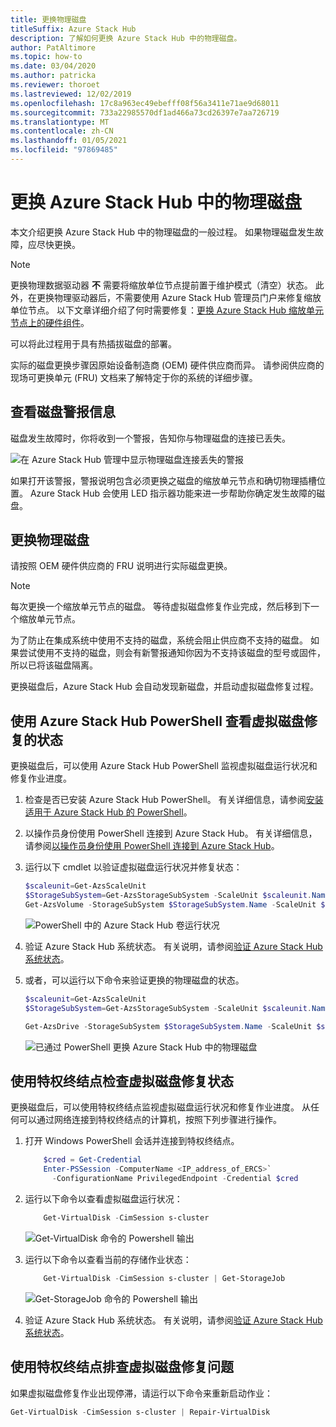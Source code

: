 ```yaml
---
title: 更换物理磁盘
titleSuffix: Azure Stack Hub
description: 了解如何更换 Azure Stack Hub 中的物理磁盘。
author: PatAltimore
ms.topic: how-to
ms.date: 03/04/2020
ms.author: patricka
ms.reviewer: thoroet
ms.lastreviewed: 12/02/2019
ms.openlocfilehash: 17c8a963ec49ebefff08f56a3411e71ae9d68011
ms.sourcegitcommit: 733a22985570df1ad466a73cd26397e7aa726719
ms.translationtype: MT
ms.contentlocale: zh-CN
ms.lasthandoff: 01/05/2021
ms.locfileid: "97869485"
---
```

# <a name="replace-a-physical-disk-in-azure-stack-hub"></a>更换 Azure Stack Hub 中的物理磁盘

本文介绍更换 Azure Stack Hub 中的物理磁盘的一般过程。 如果物理磁盘发生故障，应尽快更换。

> [!Note]  
> 更换物理数据驱动器 **不** 需要将缩放单位节点提前置于维护模式（清空）状态。 此外，在更换物理驱动器后，不需要使用 Azure Stack Hub 管理员门户来修复缩放单位节点。 以下文章详细介绍了何时需要修复：[更换 Azure Stack Hub 缩放单元节点上的硬件组件](azure-stack-replace-component.md)。

可以将此过程用于具有热插拔磁盘的部署。

实际的磁盘更换步骤因原始设备制造商 (OEM) 硬件供应商而异。 请参阅供应商的现场可更换单元 (FRU) 文档来了解特定于你的系统的详细步骤。

## <a name="review-disk-alert-information"></a>查看磁盘警报信息
磁盘发生故障时，你将收到一个警报，告知你与物理磁盘的连接已丢失。

![在 Azure Stack Hub 管理中显示物理磁盘连接丢失的警报](media/azure-stack-replace-disk/DiskAlert.png)

如果打开该警报，警报说明包含必须更换之磁盘的缩放单元节点和确切物理插槽位置。 Azure Stack Hub 会使用 LED 指示器功能来进一步帮助你确定发生故障的磁盘。

## <a name="replace-the-physical-disk"></a>更换物理磁盘

请按照 OEM 硬件供应商的 FRU 说明进行实际磁盘更换。

> [!note]
> 每次更换一个缩放单元节点的磁盘。 等待虚拟磁盘修复作业完成，然后移到下一个缩放单元节点。

为了防止在集成系统中使用不支持的磁盘，系统会阻止供应商不支持的磁盘。 如果尝试使用不支持的磁盘，则会有新警报通知你因为不支持该磁盘的型号或固件，所以已将该磁盘隔离。

更换磁盘后，Azure Stack Hub 会自动发现新磁盘，并启动虚拟磁盘修复过程。

## <a name="check-the-status-of-virtual-disk-repair-using-azure-stack-hub-powershell"></a>使用 Azure Stack Hub PowerShell 查看虚拟磁盘修复的状态

更换磁盘后，可以使用 Azure Stack Hub PowerShell 监视虚拟磁盘运行状况和修复作业进度。

1. 检查是否已安装 Azure Stack Hub PowerShell。 有关详细信息，请参阅[安装适用于 Azure Stack Hub 的 PowerShell](powershell-install-az-module.md)。
2. 以操作员身份使用 PowerShell 连接到 Azure Stack Hub。 有关详细信息，请参阅[以操作员身份使用 PowerShell 连接到 Azure Stack Hub](azure-stack-powershell-configure-admin.md)。
3. 运行以下 cmdlet 以验证虚拟磁盘运行状况并修复状态：

    ```powershell  
    $scaleunit=Get-AzsScaleUnit
    $StorageSubSystem=Get-AzsStorageSubSystem -ScaleUnit $scaleunit.Name
    Get-AzsVolume -StorageSubSystem $StorageSubSystem.Name -ScaleUnit $scaleunit.name | Select-Object VolumeLabel, OperationalStatus, RepairStatus
    ```

    ![PowerShell 中的 Azure Stack Hub 卷运行状况](media/azure-stack-replace-disk/get-azure-stack-volumes-health.png)

4. 验证 Azure Stack Hub 系统状态。 有关说明，请参阅[验证 Azure Stack Hub 系统状态](azure-stack-diagnostic-test.md)。
5. 或者，可以运行以下命令来验证更换的物理磁盘的状态。

    ```powershell  
    $scaleunit=Get-AzsScaleUnit
    $StorageSubSystem=Get-AzsStorageSubSystem -ScaleUnit $scaleunit.Name

    Get-AzsDrive -StorageSubSystem $StorageSubSystem.Name -ScaleUnit $scaleunit.name | Sort-Object StorageNode,MediaType,PhysicalLocation | Format-Table Storagenode, Healthstatus, PhysicalLocation, Model, MediaType,  CapacityGB, CanPool, CannotPoolReason
    ```

    ![已通过 PowerShell 更换 Azure Stack Hub 中的物理磁盘](media/azure-stack-replace-disk/check-replaced-physical-disks-azure-stack.png)

## <a name="check-the-status-of-virtual-disk-repair-using-the-privileged-endpoint"></a>使用特权终结点检查虚拟磁盘修复状态

更换磁盘后，可以使用特权终结点监视虚拟磁盘运行状况和修复作业进度。 从任何可以通过网络连接到特权终结点的计算机，按照下列步骤进行操作。

1. 打开 Windows PowerShell 会话并连接到特权终结点。

    ```powershell
        $cred = Get-Credential
        Enter-PSSession -ComputerName <IP_address_of_ERCS>`
          -ConfigurationName PrivilegedEndpoint -Credential $cred
    ```
  
2. 运行以下命令以查看虚拟磁盘运行状况：

    ```powershell
        Get-VirtualDisk -CimSession s-cluster
    ```

   ![Get-VirtualDisk 命令的 Powershell 输出](media/azure-stack-replace-disk/GetVirtualDiskOutput.png)

3. 运行以下命令以查看当前的存储作业状态：

    ```powershell
        Get-VirtualDisk -CimSession s-cluster | Get-StorageJob
    ```

    ![Get-StorageJob 命令的 Powershell 输出](media/azure-stack-replace-disk/GetStorageJobOutput.png)

4. 验证 Azure Stack Hub 系统状态。 有关说明，请参阅[验证 Azure Stack Hub 系统状态](azure-stack-diagnostic-test.md)。

## <a name="troubleshoot-virtual-disk-repair-using-the-privileged-endpoint"></a>使用特权终结点排查虚拟磁盘修复问题

如果虚拟磁盘修复作业出现停滞，请运行以下命令来重新启动作业：

```powershell
Get-VirtualDisk -CimSession s-cluster | Repair-VirtualDisk
```
